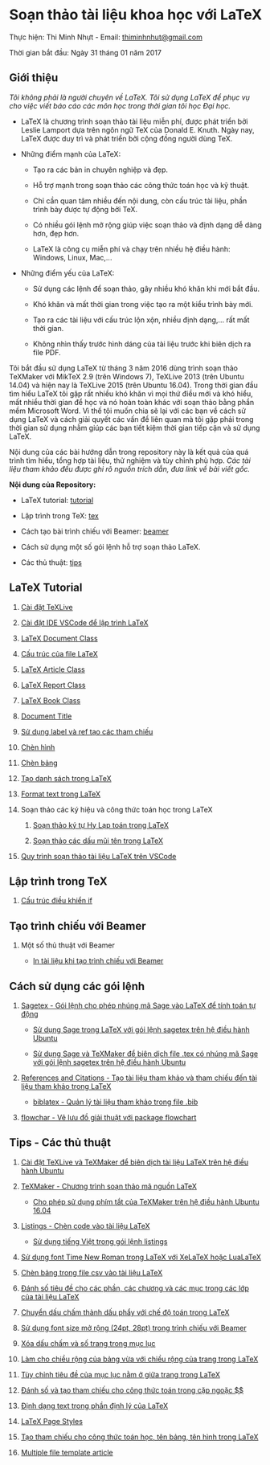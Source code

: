 # Soạn thảo tài liệu khoa học với LaTeX

Thực hiện: Thi Minh Nhựt - Email: thiminhnhut@gmail.com

Thời gian bắt đầu: Ngày 31 tháng 01 năm 2017

## Giới thiệu

_Tôi không phải là người chuyên về LaTeX. Tôi sử dụng LaTeX để phục vụ cho việc
viết báo cáo các môn học trong thời gian tôi học Đại học._

- LaTeX là chương trình soạn thảo tài liệu miễn phí, được phát triển bởi Leslie Lamport dựa trên
  ngôn ngữ TeX của Donald E. Knuth. Ngày nay, LaTeX được duy trì và phát triển bởi cộng đồng người dùng TeX.

- Những điểm mạnh của LaTeX:

  - Tạo ra các bản in chuyên nghiệp và đẹp.

  - Hỗ trợ mạnh trong soạn thảo các công thức toán học và kỹ thuật.

  - Chỉ cần quan tâm nhiều đến nội dung, còn cấu trúc tài liệu, phần trình bày được tự động bởi TeX.

  - Có nhiều gói lệnh mở rộng giúp việc soạn thảo và định dạng dễ dàng hơn, đẹp hơn.

  - LaTeX là công cụ miễn phí và chạy trên nhiều hệ điều hành: Windows, Linux, Mac,...

- Những điểm yếu của LaTeX:

  - Sử dụng các lệnh để soạn thảo, gây nhiều khó khăn khi mới bắt đầu.

  - Khó khăn và mất thời gian trong việc tạo ra một kiểu trình bày mới.

  - Tạo ra các tài liệu với cấu trúc lộn xộn, nhiều định dạng,... rất mất thời gian.

  - Không nhìn thấy trước hình dáng của tài liệu trước khi biên dịch ra file PDF.

Tôi bắt đầu sử dụng LaTeX từ tháng 3 năm 2016 dùng trình soạn thảo TeXMaker với MikTeX 2.9 (trên Windows 7),
TeXLive 2013 (trên Ubuntu 14.04) và hiện nay là TeXLive 2015 (trên Ubuntu 16.04). Trong thời gian đầu tìm hiểu
LaTeX tôi gặp rất nhiều khó khăn vì mọi thứ điều mới và khó hiểu, mất nhiều thời gian để học và nó hoàn toàn
khác với soạn thảo bằng phần mềm Microsoft Word. Vì thế tôi muốn chia sẽ lại với các bạn về cách sử dụng LaTeX và
cách giải quyết các vấn đề liên quan mà tôi gặp phải trong thời gian sử dụng nhằm giúp các bạn tiết kiệm
thời gian tiếp cận và sử dụng LaTeX.

Nội dung của các bài hướng dẫn trong repository này là kết quả của quá trình tìm hiểu, tổng hợp tài liệu, thử nghiệm
và tùy chỉnh phù hợp. _Các tài liệu tham khảo đều được ghi rõ nguồn trích dẫn, đưa link về bài viết gốc._

**Nội dung của Repository:**

- LaTeX tutorial: [tutorial](https://github.com/thiminhnhut/latex/tree/master/tutorial)

- Lập trình trong TeX: [tex](https://github.com/thiminhnhut/latex/tree/master/tex)

- Cách tạo bài trình chiếu với Beamer: [beamer](https://github.com/thiminhnhut/latex/tree/master/beamer)

- Cách sử dụng một số gói lệnh hỗ trợ soạn thảo LaTeX.

- Các thủ thuật: [tips](https://github.com/thiminhnhut/latex/tree/master/tips)

## LaTeX Tutorial

1. [Cài đặt TeXLive](https://github.com/thiminhnhut/latex/tree/master/tutorials/caidat-texlive.md)

1. [Cài đặt IDE VSCode để lập trình LaTeX](https://github.com/thiminhnhut/latex/tree/master/tutorials/vscode-latex.md)

1. [LaTeX Document Class](https://github.com/thiminhnhut/latex/tree/master/tutorials/latex-document-class.md)

1. [Cấu trúc của file LaTeX](https://github.com/thiminhnhut/latex/tree/master/tutorials/latex-structure.md)

1. [LaTeX Article Class](https://github.com/thiminhnhut/latex/tree/master/tutorials/article-class.md)

1. [LaTeX Report Class](https://github.com/thiminhnhut/latex/tree/master/tutorials/report-class.md)

1. [LaTeX Book Class](https://github.com/thiminhnhut/latex/tree/master/tutorials/book-class.md)

1. [Document Title](https://github.com/thiminhnhut/latex/tree/master/tutorials/document-title.md)

1. [Sử dụng label và ref tạo các tham chiếu](https://github.com/thiminhnhut/latex/tree/master/tutorials/label-ref.md)

1. [Chèn hình](https://github.com/thiminhnhut/latex/tree/master/tutorials/insert-figure.md)

1. [Chèn bảng](https://github.com/thiminhnhut/latex/tree/master/tutorials/insert-table.md)

1. [Tạo danh sách trong LaTeX](https://github.com/thiminhnhut/latex/tree/master/tutorials/lists.md)

1. [Format text trong LaTeX](https://github.com/thiminhnhut/latex/tree/master/tutorials/format-text.md)

1. Soạn thảo các ký hiệu và công thức toán học trong LaTeX

   1. [Soạn thảo ký tự Hy Lạp toán trong LaTeX](https://github.com/thiminhnhut/latex/tree/master/tutorials/greek-letters/greek-letters.md)

   1. [Soạn thảo các dấu mũi tên trong LaTeX](https://github.com/thiminhnhut/latex/tree/master/tutorials/arrow/arrow.md)

1. [Quy trình soạn thảo tài liệu LaTeX trên VSCode](https://github.com/thiminhnhut/latex/tree/master/tutorials/latex-workflow.md)

## Lập trình trong TeX

1. [Cấu trúc điều khiển if](https://github.com/thiminhnhut/latex/blob/master/tex/if-condition/readme.md)

## Tạo trình chiếu với Beamer

1. Một số thủ thuật với Beamer

   - [In tài liệu khi tạo trình chiếu với Beamer](https://github.com/thiminhnhut/latex/blob/master/beamer/beamer-tips/beamer-handout.md)

## Cách sử dụng các gói lệnh

1. [Sagetex - Gói lệnh cho phép nhúng mã Sage vào LaTeX để tính toán tự động](https://github.com/thiminhnhut/latex/tree/master/sagetex)

   - [Sử dụng Sage trong LaTeX với gói lệnh sagetex trên hệ điều hành Ubuntu](https://github.com/thiminhnhut/latex/blob/master/sagetex/make-sagetex-known-to-tex.md)

   - [Sử dụng Sage và TeXMaker để biên dịch file .tex có nhúng mã Sage với gói lệnh sagetex trên hệ điều hành Ubuntu](https://github.com/thiminhnhut/latex/blob/master/sagetex/sage-texmaker.md)

1. [References and Citations - Tạo tài liệu tham khảo và tham chiếu đến tài liệu tham khảo trong LaTeX](https://github.com/thiminhnhut/latex/tree/master/references-and-citations)

   - [biblatex - Quản lý tài liệu tham khảo trong file .bib](https://github.com/thiminhnhut/latex/tree/master/references-and-citations/biblatex/examples)

1. [flowchar - Vẽ lưu đồ giải thuật với package flowchart](https://github.com/thiminhnhut/latex/tree/master/flowchart)

## Tips - Các thủ thuật

1. [Cài đặt TeXLive và TeXMaker để biên dịch tài liệu LaTeX trên hệ điều hành Ubuntu](https://github.com/thiminhnhut/ubuntu/blob/master/application/latex/caidat-texlive-texmaker.md)

1. [TeXMaker - Chương trình soạn thảo mã nguồn LaTeX](https://github.com/thiminhnhut/latex/tree/master/tips/texmaker)

   - [Cho phép sử dụng phím tắt của TeXMaker trên hệ điều hành Ubuntu 16.04](https://github.com/thiminhnhut/latex/blob/master/tips/texmaker/shortcuts-texmaker-ubuntu.md)

1. [Listings - Chèn code vào tài liệu LaTeX](https://github.com/thiminhnhut/latex/tree/master/tips/listings)

   - [Sử dụng tiếng Việt trong gói lệnh listings](https://github.com/thiminhnhut/latex/tree/master/tips/listings/tiengviet-trong-listings)

1. [Sử dụng font Time New Roman trong LaTeX với XeLaTeX hoặc LuaLaTeX](https://github.com/thiminhnhut/latex/tree/master/tips/xelatex/timenewroman)

1. [Chèn bảng trong file csv vào tài liệu LaTeX](https://github.com/thiminhnhut/latex/tree/master/tips/table-csv-latex)

1. [Đánh số tiêu đề cho các phần, các chương và các mục trong các lớp của tài liệu LaTeX](https://github.com/thiminhnhut/latex/tree/master/tips/danhso-cacmuc-tronglatex)

1. [Chuyển dấu chấm thành dấu phẩy với chế độ toán trong LaTeX](https://github.com/thiminhnhut/latex/tree/master/tips/dot2comma-math)

1. [Sử dụng font size mở rộng (24pt, 28pt) trong trình chiếu với Beamer](https://github.com/thiminhnhut/latex/tree/master/tips/font-size-extension-beamer)

1. [Xóa dấu chấm và số trang trong mục lục](https://github.com/thiminhnhut/latex/tree/master/tips/remove-dot-pagenumber-tableofcontents)

1. [Làm cho chiều rộng của bảng vừa với chiều rộng của trang trong LaTeX](https://github.com/thiminhnhut/latex/tree/master/tips/force-a-table-into-page-width)

1. [Tùy chỉnh tiêu đề của mục lục nằm ở giữa trang trong LaTeX](https://github.com/thiminhnhut/latex/tree/master/tips/tableofcontents-centering)

1. [Đánh số và tạo tham chiếu cho công thức toán trong cặp ngoặc $$](https://github.com/thiminhnhut/latex/tree/master/tips/label-ref-equal-mode-math)

1. [Định dạng text trong phần định lý của LaTeX](https://github.com/thiminhnhut/latex/tree/master/tips/theorem)

1. [LaTeX Page Styles](https://github.com/thiminhnhut/latex/tree/master/tips/pagestyle)

1. [Tạo tham chiếu cho công thức toán học, tên bảng, tên hình trong LaTeX](https://github.com/thiminhnhut/latex/tree/master/tips/label-ref)

1. [Multiple file template article](https://github.com/thiminhnhut/latex/tree/master/tips/multi-file/template-article)
